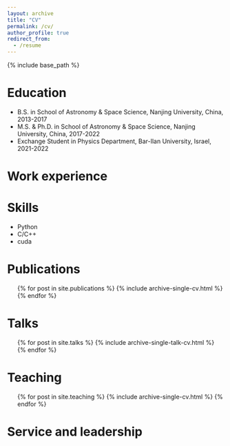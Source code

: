 ```yaml
---
layout: archive
title: "CV"
permalink: /cv/
author_profile: true
redirect_from:
  - /resume
---
```


{% include base_path %}

Education
======
* B.S. in School of Astronomy & Space Science, Nanjing University, China, 2013-2017
* M.S. & Ph.D. in School of Astronomy & Space Science, Nanjing University, China, 2017-2022
* Exchange Student in Physics Department, Bar-Ilan University, Israel, 2021-2022

Work experience
======

  
Skills
======
* Python
* C/C++
* cuda

Publications
======
  <ul>{% for post in site.publications %}
    {% include archive-single-cv.html %}
  {% endfor %}</ul>
  
Talks
======
  <ul>{% for post in site.talks %}
    {% include archive-single-talk-cv.html %}
  {% endfor %}</ul>
  
Teaching
======
  <ul>{% for post in site.teaching %}
    {% include archive-single-cv.html %}
  {% endfor %}</ul>
  
Service and leadership
======

